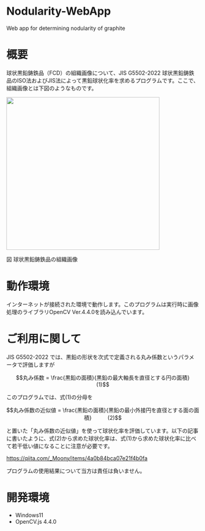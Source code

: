 # Nodularity-WebApp
 Web app for determining nodularity of graphite

# 概要
球状黒鉛鋳鉄品（FCD）の組織画像について、JIS G5502-2022 球状黒鉛鋳鉄品のISO法およびJIS法によって黒鉛球状化率を求めるプログラムです。ここで、組織画像とは下図のようなものです。

<img src="https://github.com/repositoryfiles/Nodularity-WebApp/assets/91704559/85a59827-c485-40f9-86cf-18aa6775d183.jpg" width="400">

図 球状黒鉛鋳鉄品の組織画像

# 動作環境
インターネットが接続された環境で動作します。このプログラムは実行時に画像処理のライブラリOpenCV Ver.4.4.0を読み込んでいます。

# ご利用に関して

JIS G5502-2022 では、黒鉛の形状を次式で定義される丸み係数というパラメータで評価しますが
```math
丸み係数 = \frac{黒鉛の面積}{黒鉛の最大軸長を直径とする円の面積}　　　(1)
```
このプログラムでは、式(1)の分母を
```math
丸み係数の近似値 = \frac{黒鉛の面積}{黒鉛の最小外接円を直径とする面の面積}　　　(2)
```
と置いた「丸み係数の近似値」を使って球状化率を評価しています。以下の記事に書いたように、式(2)から求めた球状化率は、式(1)から求めた球状化率に比べて若干低い値になることに注意が必要です。

https://qiita.com/_Moony/items/4a0b84bca07e21f4b0fa

プログラムの使用結果について当方は責任は負いません。

# 開発環境
- Windows11
- OpenCV.js 4.4.0




